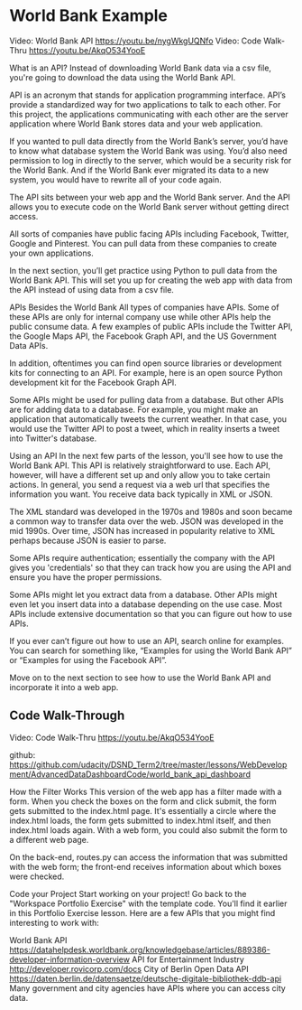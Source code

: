 # World Bank Example

Video: World Bank API https://youtu.be/nygWkgUQNfo
Video: Code Walk-Thru https://youtu.be/AkqO534YooE

What is an API?
Instead of downloading World Bank data via a csv file, you're going to download the data using the World Bank API.

API is an acronym that stands for application programming interface. API’s provide a standardized way for two applications to talk to each other. For this project, the applications communicating with each other are the server application where World Bank stores data and your web application.

If you wanted to pull data directly from the World Bank’s server, you’d have to know what database system the World Bank was using. You’d also need permission to log in directly to the server, which would be a security risk for the World Bank. And if the World Bank ever migrated its data to a new system, you would have to rewrite all of your code again.

The API sits between your web app and the World Bank server. And the API allows you to execute code on the World Bank server without getting direct access.

All sorts of companies have public facing APIs including Facebook, Twitter, Google and Pinterest. You can pull data from these companies to create your own applications.

In the next section, you’ll get practice using Python to pull data from the World Bank API. This will set you up for creating the web app with data from the API instead of using data from a csv file.

APIs Besides the World Bank
All types of companies have APIs. Some of these APIs are only for internal company use while other APIs help the public consume data. A few examples of public APIs include the Twitter API, the Google Maps API, the Facebook Graph API, and the US Government Data APIs.

In addition, oftentimes you can find open source libraries or development kits for connecting to an API. For example, here is an open source Python development kit for the Facebook Graph API.

Some APIs might be used for pulling data from a database. But other APIs are for adding data to a database. For example, you might make an application that automatically tweets the current weather. In that case, you would use the Twitter API to post a tweet, which in reality inserts a tweet into Twitter's database.

Using an API
In the next few parts of the lesson, you'll see how to use the World Bank API. This API is relatively straightforward to use. Each API, however, will have a different set up and only allow you to take certain actions. In general, you send a request via a web url that specifies the information you want. You receive data back typically in XML or JSON.

The XML standard was developed in the 1970s and 1980s and soon became a common way to transfer data over the web. JSON was developed in the mid 1990s. Over time, JSON has increased in popularity relative to XML perhaps because JSON is easier to parse.

Some APIs require authentication; essentially the company with the API gives you 'credentials' so that they can track how you are using the API and ensure you have the proper permissions.

Some APIs might let you extract data from a database. Other APIs might even let you insert data into a database depending on the use case. Most APIs include extensive documentation so that you can figure out how to use APIs.

If you ever can’t figure out how to use an API, search online for examples. You can search for something like, “Examples for using the World Bank API” or “Examples for using the Facebook API”.

Move on to the next section to see how to use the World Bank API and incorporate it into a web app.

## Code Walk-Through
Video: Code Walk-Thru https://youtu.be/AkqO534YooE

github: https://github.com/udacity/DSND_Term2/tree/master/lessons/WebDevelopment/AdvancedDataDashboardCode/world_bank_api_dashboard

How the Filter Works
This version of the web app has a filter made with a form. When you check the boxes on the form and click submit, the form gets submitted to the index.html page. It's essentially a circle where the index.html loads, the form gets submitted to index.html itself, and then index.html loads again. With a web form, you could also submit the form to a different web page.

On the back-end, routes.py can access the information that was submitted with the web form; the front-end receives information about which boxes were checked.

Code your Project
Start working on your project! Go back to the "Workspace Portfolio Exercise" with the template code. You'll find it earlier in this Portfolio Exercise lesson. Here are a few APIs that you might find interesting to work with:

World Bank API https://datahelpdesk.worldbank.org/knowledgebase/articles/889386-developer-information-overview
API for Entertainment Industry  http://developer.rovicorp.com/docs
City of Berlin Open Data API https://daten.berlin.de/datensaetze/deutsche-digitale-bibliothek-ddb-api
Many government and city agencies have APIs where you can access city data.
